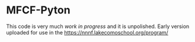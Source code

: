 # MFCF-Pyton

This code is very much *work in progress* and it is unpolished.
Early version uploaded for use in the https://nnnf.lakecomoschool.org/program/

